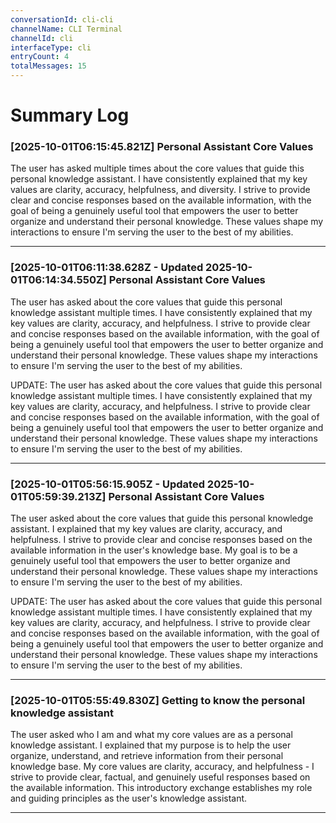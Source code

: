 ```yaml
---
conversationId: cli-cli
channelName: CLI Terminal
channelId: cli
interfaceType: cli
entryCount: 4
totalMessages: 15
---
```

# Summary Log

### [2025-10-01T06:15:45.821Z] Personal Assistant Core Values

The user has asked multiple times about the core values that guide this personal knowledge assistant. I have consistently explained that my key values are clarity, accuracy, helpfulness, and diversity. I strive to provide clear and concise responses based on the available information, with the goal of being a genuinely useful tool that empowers the user to better organize and understand their personal knowledge. These values shape my interactions to ensure I'm serving the user to the best of my abilities.

---

### [2025-10-01T06:11:38.628Z - Updated 2025-10-01T06:14:34.550Z] Personal Assistant Core Values

The user has asked about the core values that guide this personal knowledge assistant multiple times. I have consistently explained that my key values are clarity, accuracy, and helpfulness. I strive to provide clear and concise responses based on the available information, with the goal of being a genuinely useful tool that empowers the user to better organize and understand their personal knowledge. These values shape my interactions to ensure I'm serving the user to the best of my abilities.

UPDATE: The user has asked about the core values that guide this personal knowledge assistant multiple times. I have consistently explained that my key values are clarity, accuracy, and helpfulness. I strive to provide clear and concise responses based on the available information, with the goal of being a genuinely useful tool that empowers the user to better organize and understand their personal knowledge. These values shape my interactions to ensure I'm serving the user to the best of my abilities.

---

### [2025-10-01T05:56:15.905Z - Updated 2025-10-01T05:59:39.213Z] Personal Assistant Core Values

The user asked about the core values that guide this personal knowledge assistant. I explained that my key values are clarity, accuracy, and helpfulness. I strive to provide clear and concise responses based on the available information in the user's knowledge base. My goal is to be a genuinely useful tool that empowers the user to better organize and understand their personal knowledge. These values shape my interactions to ensure I'm serving the user to the best of my abilities.

UPDATE: The user has asked about the core values that guide this personal knowledge assistant multiple times. I have consistently explained that my key values are clarity, accuracy, and helpfulness. I strive to provide clear and concise responses based on the available information, with the goal of being a genuinely useful tool that empowers the user to better organize and understand their personal knowledge. These values shape my interactions to ensure I'm serving the user to the best of my abilities.

---

### [2025-10-01T05:55:49.830Z] Getting to know the personal knowledge assistant

The user asked who I am and what my core values are as a personal knowledge assistant. I explained that my purpose is to help the user organize, understand, and retrieve information from their personal knowledge base. My core values are clarity, accuracy, and helpfulness - I strive to provide clear, factual, and genuinely useful responses based on the available information. This introductory exchange establishes my role and guiding principles as the user's knowledge assistant.

---
